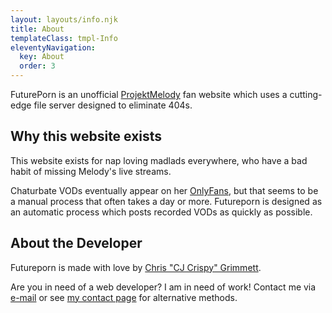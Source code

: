 ```yaml
---
layout: layouts/info.njk
title: About
templateClass: tmpl-Info
eleventyNavigation:
  key: About
  order: 3
---
```


FuturePorn is an unofficial [ProjektMelody](https://streamerlinks.com/projektmelody) fan website which uses a cutting-edge file server designed to eliminate 404s.

## Why this website exists

This website exists for nap loving madlads everywhere, who have a bad habit of missing Melody's live streams.

Chaturbate VODs eventually appear on her [OnlyFans](https://onlyfans.com/projektbutt), but that seems to be a manual process that often takes a day or more. Futureporn is designed as an automatic process which posts recorded VODs as quickly as possible.


## About the Developer

Futureporn is made with love by [Chris "CJ Crispy" Grimmett](https://grimtech.net/about/).

Are you in need of a web developer? I am in need of work! Contact me via [e-mail](mailto:chris@grimtech.net) or see [my contact page](https://grimtech.net/contact) for alternative methods.
